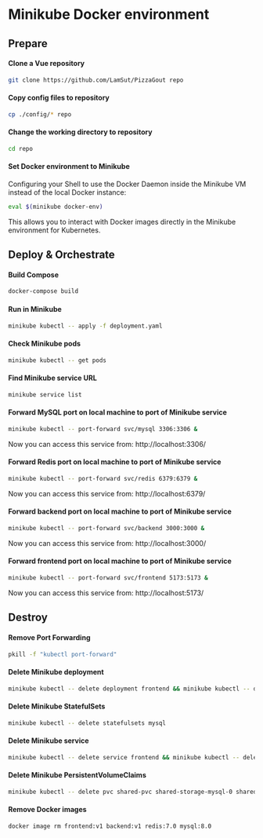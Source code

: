 # Minikube Docker environment

## Prepare
#### Clone a Vue repository
```bash
git clone https://github.com/LamSut/PizzaGout repo
```
#### Copy config files to repository
```bash
cp ./config/* repo
```
#### Change the working directory to repository
```bash
cd repo
```
#### Set Docker environment to Minikube
Configuring your Shell to use the Docker Daemon inside the Minikube VM instead of the local Docker instance:  

```bash
eval $(minikube docker-env)
```

This allows you to interact with Docker images directly in the Minikube environment for Kubernetes.

## Deploy & Orchestrate
#### Build Compose
```bash
docker-compose build
```
#### Run in Minikube
```bash
minikube kubectl -- apply -f deployment.yaml
```
#### Check Minikube pods
```bash
minikube kubectl -- get pods
```
#### Find Minikube service URL
```bash
minikube service list
```
#### Forward MySQL port on local machine to port of Minikube service
```bash
minikube kubectl -- port-forward svc/mysql 3306:3306 &
```
Now you can access this service from: http://localhost:3306/
#### Forward Redis port on local machine to port of Minikube service
```bash
minikube kubectl -- port-forward svc/redis 6379:6379 &
```
Now you can access this service from: http://localhost:6379/
#### Forward backend port on local machine to port of Minikube service
```bash
minikube kubectl -- port-forward svc/backend 3000:3000 &
```
Now you can access this service from: http://localhost:3000/
#### Forward frontend port on local machine to port of Minikube service
```bash
minikube kubectl -- port-forward svc/frontend 5173:5173 &
```
Now you can access this service from: http://localhost:5173/

## Destroy
#### Remove Port Forwarding
```bash
pkill -f "kubectl port-forward"
```
#### Delete Minikube deployment
```bash
minikube kubectl -- delete deployment frontend && minikube kubectl -- delete deployment backend && minikube kubectl -- delete deployment redis
```
#### Delete Minikube StatefulSets
```bash
minikube kubectl -- delete statefulsets mysql
```
#### Delete Minikube service
```bash
minikube kubectl -- delete service frontend && minikube kubectl -- delete service backend && minikube kubectl -- delete service redis && minikube kubectl -- delete service mysql
```
#### Delete Minikube PersistentVolumeClaims
```bash
minikube kubectl -- delete pvc shared-pvc shared-storage-mysql-0 shared-storage-mysql-1 redis-pvc
```
#### Remove Docker images
```bash
docker image rm frontend:v1 backend:v1 redis:7.0 mysql:8.0
```
